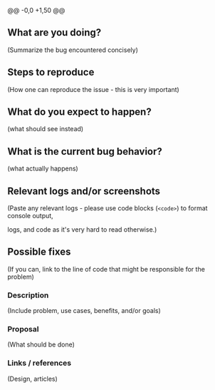 @@ -0,0 +1,50 @@
<!--
For bugs, please fill out the template below.
-->

## What are you doing?

(Summarize the bug encountered concisely)

## Steps to reproduce

(How one can reproduce the issue - this is very important)

## What do you expect to happen?

(what should see instead)

## What is the current bug behavior?

(what actually happens)

## Relevant logs and/or screenshots

(Paste any relevant logs - please use code blocks (```<code>```) to format console output,

logs, and code as it's very hard to read otherwise.)

## Possible fixes

(If you can, link to the line of code that might be responsible for the problem)


<!--
For features, please fill out the template below.
-->

### Description

(Include problem, use cases, benefits, and/or goals)

### Proposal

(What should be done)

### Links / references

(Design, articles)